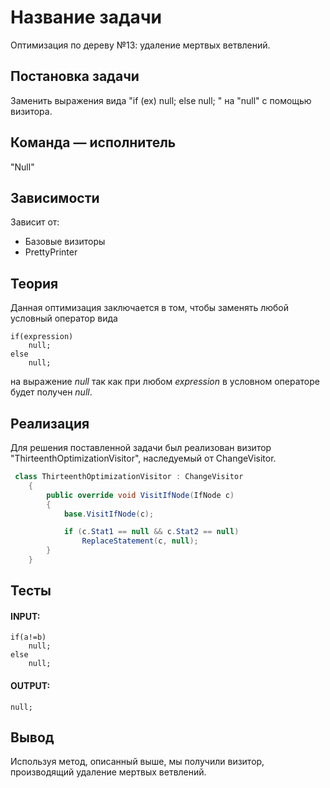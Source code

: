 # Название задачи
Оптимизация по дереву №13: удаление мертвых ветвлений.

## Постановка задачи
Заменить выражения вида "if (ex) null; else null; " на "null" с помощью визитора.

## Команда — исполнитель
"Null"

## Зависимости
Зависит от:
- Базовые визиторы
- PrettyPrinter

## Теория
Данная оптимизация заключается в том, чтобы заменять любой условный оператор вида
``` 
if(expression)
	null;
else
	null;
```
на выражение *null* так как при любом *expression* в условном операторе будет получен *null*.

## Реализация
Для решения поставленной задачи был реализован визитор "ThirteenthOptimizationVisitor", наследуемый от ChangeVisitor.

```csharp
 class ThirteenthOptimizationVisitor : ChangeVisitor
    {
        public override void VisitIfNode(IfNode c)
        {
            base.VisitIfNode(c);

            if (c.Stat1 == null && c.Stat2 == null)
                ReplaceStatement(c, null);
        }
	}
```

## Тесты

#### INPUT:
```
if(a!=b)
	null;
else
	null;
```

#### OUTPUT:
```
null;
```

## Вывод
Используя метод, описанный выше, мы получили визитор, производящий удаление мертвых ветвлений.